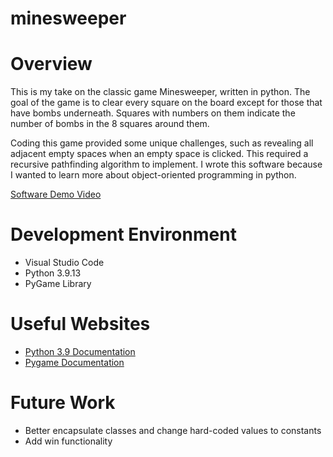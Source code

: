 # minesweeper

# Overview

This is my take on the classic game Minesweeper, written in python. The goal of the game is to clear every square on the board except for those that have bombs underneath. Squares with numbers on them indicate the number of bombs in the 8 squares around them. 

Coding this game provided some unique challenges, such as revealing all adjacent empty spaces when an empty space is clicked. This required a recursive pathfinding algorithm to implement. I wrote this software because I wanted to learn more about object-oriented programming in python.

[Software Demo Video](https://youtu.be/4rxfKshky6w)

# Development Environment
* Visual Studio Code
* Python 3.9.13
* PyGame Library

# Useful Websites
* [Python 3.9 Documentation](https://docs.python.org/3.9/)
* [Pygame Documentation](https://www.pygame.org/docs/)

# Future Work
* Better encapsulate classes and change hard-coded values to constants
* Add win functionality
